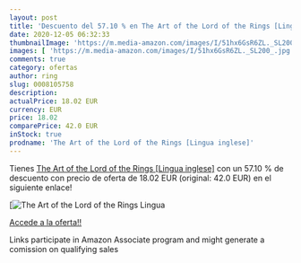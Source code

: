 ```yaml
---
layout: post
title: 'Descuento del 57.10 % en The Art of the Lord of the Rings [Lingua'
date: 2020-12-05 06:32:33
thumbnailImage: 'https://m.media-amazon.com/images/I/51hx6GsR6ZL._SL200_.jpg'
images: [ 'https://m.media-amazon.com/images/I/51hx6GsR6ZL._SL200_.jpg' ]
comments: true
category: ofertas
author: ring
slug: 0008105758
description:
actualPrice: 18.02 EUR
currency: EUR
price: 18.02
comparePrice: 42.0 EUR
inStock: true
prodname: 'The Art of the Lord of the Rings [Lingua inglese]'
---
```


Tienes [The Art of the Lord of the Rings [Lingua inglese]](https://www.amazon.it/dp/0008105758/?tag=tolees00-21) con un 57.10 % de descuento con precio de oferta de 18.02 EUR (original: 42.0 EUR) en el siguiente enlace!

[![The Art of the Lord of the Rings [Lingua](https://m.media-amazon.com/images/I/51hx6GsR6ZL._SL200_.jpg)](https://www.amazon.it/dp/0008105758/?tag=tolees00-21)

[Accede a la oferta!!](https://www.amazon.it/dp/0008105758/?tag=tolees00-21)

Links participate in Amazon Associate program and might generate a comission on qualifying sales


